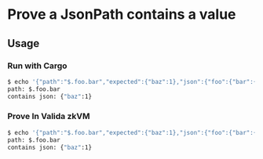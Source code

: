 # Prove a JsonPath contains a value

## Usage

### Run with Cargo
```bash
$ echo '{"path":"$.foo.bar","expected":{"baz":1},"json":{"foo":{"bar":{"baz":1}}}}' | cargo run
path: $.foo.bar
contains json: {"baz":1}
```

### Prove In Valida zkVM
```bash
$ echo '{"path":"$.foo.bar","expected":{"baz":1},"json":{"foo":{"bar":{"baz":1}}}}' | valida prove target/delendum-unknown-baremetal-gnu/debug/json_contains log
path: $.foo.bar
contains json: {"baz":1}
```
